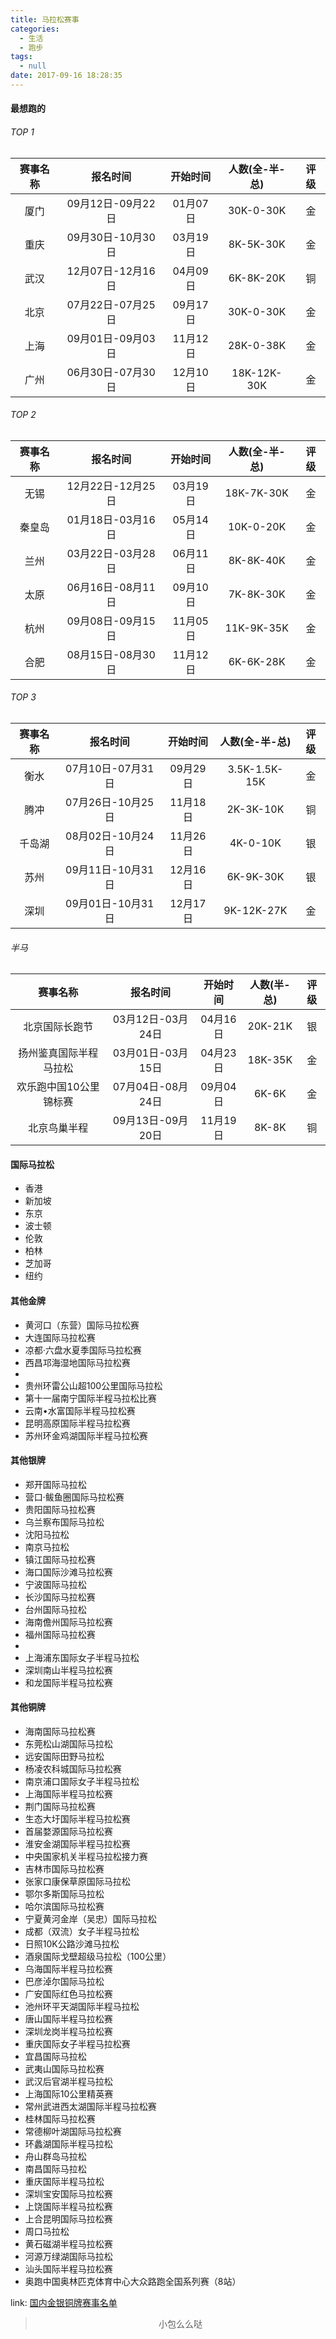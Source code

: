 ```yaml
---
title: 马拉松赛事
categories:
  - 生活
  - 跑步
tags:
  - null
date: 2017-09-16 18:28:35
---
```


#### 最想跑的

###### TOP 1
|赛事名称|报名时间|开始时间|人数(全-半-总)|评级|
|:---:|:---:|:---:|:---:|:---:|
|厦门|09月12日-09月22日|01月07日|30K-0-30K|金|
|重庆|09月30日-10月30日|03月19日|8K-5K-30K|金|
|武汉|12月07日-12月16日|04月09日|6K-8K-20K|铜|
|北京|07月22日-07月25日|09月17日|30K-0-30K|金|
|上海|09月01日-09月03日|11月12日|28K-0-38K|金|
|广州|06月30日-07月30日|12月10日|18K-12K-30K|金|

###### TOP 2
|赛事名称|报名时间|开始时间|人数(全-半-总)|评级|
|:---:|:---:|:---:|:---:|:---:|
|无锡|12月22日-12月25日|03月19日|18K-7K-30K|金|
|秦皇岛|01月18日-03月16日|05月14日|10K-0-20K|金|
|兰州|03月22日-03月28日|06月11日|8K-8K-40K|金|
|太原|06月16日-08月11日|09月10日|7K-8K-30K|金|
|杭州|09月08日-09月15日|11月05日|11K-9K-35K|金|
|合肥|08月15日-08月30日|11月12日|6K-6K-28K|金|

###### TOP 3
|赛事名称|报名时间|开始时间|人数(全-半-总)|评级|
|:---:|:---:|:---:|:---:|:---:|
|衡水|07月10日-07月31日|09月29日|3.5K-1.5K-15K|金|
|腾冲|07月26日-10月25日|11月18日|2K-3K-10K|铜|
|千岛湖|08月02日-10月24日|11月26日|4K-0-10K|银|
|苏州|09月11日-10月31日|12月16日|6K-9K-30K|银|
|深圳|09月01日-10月31日|12月17日|9K-12K-27K|金|

###### 半马
|赛事名称|报名时间|开始时间|人数(半-总)|评级|
|:---:|:---:|:---:|:---:|:---:|
|北京国际长跑节|03月12日-03月24日|04月16日|20K-21K|银|
|扬州鉴真国际半程马拉松|03月01日-03月15日|04月23日|18K-35K|金|
|欢乐跑中国10公里锦标赛|07月04日-08月24日|09月04日|6K-6K|金|
|北京鸟巢半程|09月13日-09月20日|11月19日|8K-8K|铜|

#### 国际马拉松
- 香港
- 新加坡
- 东京
- 波士顿
- 伦敦
- 柏林
- 芝加哥
- 纽约

#### 其他金牌
- 黄河口（东营）国际马拉松赛
- 大连国际马拉松赛
- 凉都·六盘水夏季国际马拉松赛
- 西昌邛海湿地国际马拉松赛
- 
- 贵州环雷公山超100公里国际马拉松
- 第十一届南宁国际半程马拉松比赛
- 云南•水富国际半程马拉松赛
- 昆明高原国际半程马拉松赛
- 苏州环金鸡湖国际半程马拉松赛

#### 其他银牌
- 郑开国际马拉松
- 营口·鲅鱼圈国际马拉松赛
- 贵阳国际马拉松赛
- 乌兰察布国际马拉松
- 沈阳马拉松
- 南京马拉松
- 镇江国际马拉松赛
- 海口国际沙滩马拉松赛
- 宁波国际马拉松
- 长沙国际马拉松赛
- 台州国际马拉松
- 海南儋州国际马拉松赛
- 福州国际马拉松赛
- 
- 上海浦东国际女子半程马拉松
- 深圳南山半程马拉松赛
- 和龙国际半程马拉松赛

#### 其他铜牌
- 海南国际马拉松赛
- 东莞松山湖国际马拉松
- 远安国际田野马拉松
- 杨凌农科城国际马拉松赛
- 南京浦口国际女子半程马拉松
- 上海国际半程马拉松赛
- 荆门国际马拉松赛
- 生态大圩国际半程马拉松赛
- 首届婺源国际马拉松赛
- 淮安金湖国际半程马拉松赛
- 中央国家机关半程马拉松接力赛
- 吉林市国际马拉松赛
- 张家口康保草原国际马拉松
- 鄂尔多斯国际马拉松
- 哈尔滨国际马拉松赛
- 宁夏黄河金岸（吴忠）国际马拉松
- 成都（双流）女子半程马拉松
- 日照10K公路沙滩马拉松
- 酒泉国际戈壁超级马拉松（100公里）
- 乌海国际半程马拉松赛
- 巴彦淖尔国际马拉松
- 广安国际红色马拉松赛
- 池州环平天湖国际半程马拉松
- 唐山国际半程马拉松赛
- 深圳龙岗半程马拉松赛
- 重庆国际女子半程马拉松赛
- 宜昌国际马拉松
- 武夷山国际马拉松赛
- 武汉后官湖半程马拉松
- 上海国际10公里精英赛
- 常州武进西太湖国际半程马拉松赛
- 桂林国际马拉松赛
- 常德柳叶湖国际马拉松赛
- 环蠡湖国际半程马拉松
- 舟山群岛马拉松
- 南昌国际马拉松
- 重庆国际半程马拉松
- 深圳宝安国际马拉松赛
- 上饶国际半程马拉松赛
- 上合昆明国际马拉松赛
- 周口马拉松
- 黄石磁湖半程马拉松赛
- 河源万绿湖国际马拉松
- 汕头国际半程马拉松赛
- 奥跑中国奥林匹克体育中心大众路跑全国系列赛（8站）

link: [国内金银铜牌赛事名单](http://www.sohu.com/a/129604754_485967)

><div align=center>小包么么哒</div>